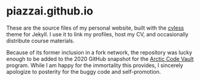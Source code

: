 # piazzai.github.io

These are the source files of my personal website, built with the [cvless](https://github.com/piazzai/cvless) theme for Jekyll. I use it to link my profiles, host my CV, and occasionally distribute course materials.

Because of its former inclusion in a fork network, the repository was lucky enough to be added to the 2020 GitHub snapshot for the [Arctic Code Vault](https://archiveprogram.github.com/arctic-vault) program. While I am happy for the immortality this provides, I sincerely apologize to posterity for the buggy code and self-promotion.

